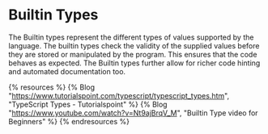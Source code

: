 # Builtin Types

The Builtin types represent the different types of values supported by the language. The builtin types check the validity of the supplied values before they are stored or manipulated by the program. This ensures that the code behaves as expected. The Builtin types further allow for richer code hinting and automated documentation too.

{% resources %}
  {% Blog "https://www.tutorialspoint.com/typescript/typescript_types.htm", "TypeScript Types - Tutorialspoint" %}
  {% Blog "https://www.youtube.com/watch?v=Nt9ajBrqV_M", "Builtin Type video for Beginners" %}
{% endresources %}